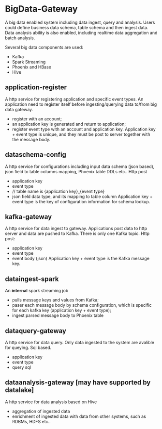 # BigData-Gateway
A big data enabled system including data ingest, query and analysis.
Users could define business data schema, table schema and then ingest data.
Data analysis ability is also enabled, including realtime data aggregation and batch analysis.

Several big data components are used:
- Kafka
- Spark Streaming
- Phoenix and HBase
- Hive

## application-register
A http service for registering application and specific event types.
An application need to register itself before ingesting/querying data to/from big data gateway.
- register with an account;
- an application key is generated and return to application;
- register event type with an account and application key.
Application key + event type is unique, and they must be post to server together with the message body.

## dataschema-config
A http service for configurations including input data schema (json based), json field to table columns mapping, Phoenix table DDLs etc..
Http post
- application key
- event type
- // table name is {application key}_{event type}
- json field data type, and its mapping to table column
Application key + event type is the key of configuration information for schema lookup.

## kafka-gateway
A http service for data ingest to gateway. Applications post data to http server and data are pushed to Kafka. There is only one Kafka topic. 
Http post:
- application key
- event type
- event body (json)
Application key + event type is the Kafka message key.

## dataingest-spark
An **internal** spark streaming job
- pulls message keys and values from Kafka;
- paser each message body by schema configuration, which is specific for each kafka key (application key + event type);
- ingest parsed message body to Phoenix table

## dataquery-gateway
A http service for data query. Only data ingested to the system are avalible for queying. Sql based.
- application key
- event type
- query sql

## dataanalysis-gateway [may have supported by datalake]
A http service for data analysis based on Hive
- aggregation of ingested data
- enrichment of ingested data with data from other systems, such as RDBMs, HDFS etc..

